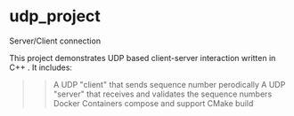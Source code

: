# udp_project
Server/Client connection

This project demonstrates UDP based client-server interaction written in C++ . It includes:
>>A UDP "client" that sends sequence number perodically
>>A UDP "server" that receives and validates the sequence numbers
>>Docker Containers compose and support
>>CMake build


